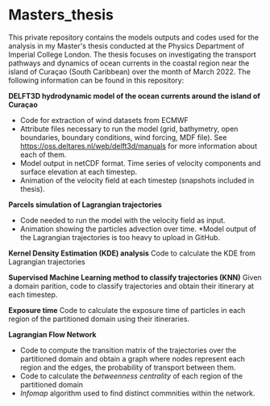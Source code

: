 # Masters_thesis
This private repository contains the models outputs and codes used for the analysis in my Master's thesis conducted at the Physics Department of Imperial College London. The thesis focuses on investigating the transport pathways and dynamics of ocean currents in the coastal region near the island of Curaçao (South Caribbean) over the month of March 2022. 
The following information can be found in this repository:

**DELFT3D hydrodynamic model of the ocean currents around the island of Curaçao**
  - Code for extraction of wind datasets from ECMWF
  - Attribute files necessary to run the model (grid, bathymetry, open boundaries, boundary conditions, wind forcing, MDF file). See https://oss.deltares.nl/web/delft3d/manuals for more information about each of them.
  - Model output in netCDF format. Time series of velocity components and surface elevation at each timestep.
  - Animation of the velocity field at each timestep (snapshots included in thesis).
  
**Parcels simulation of Lagrangian trajectories**
  - Code needed to run the model with the velocity field as input.
  - Animation showing the particles advection over time.
  *Model output of the Lagrangian trajectories is too heavy to upload in GitHub.
  
**Kernel Density Estimation (KDE) analysis**
Code to calculate the KDE from Lagrangian trajectories
  
**Supervised Machine Learning method to classify trajectories (KNN)**
Given a domain parition, code to classify trajectories and obtain their itinerary at each timestep.
  
**Exposure time**
Code to calculate the exposure time of particles in each region of the partitioned domain using their itineraries.

**Lagrangian Flow Network**
  - Code to compute the transition matrix of the trajectories over the partitioned domain and obtain a graph where nodes represent each   region and the edges, the probability of transport between them.
  - Code to calculate the *betweenness centrality* of each region of the partitioned domain
  - *Infomap* algorithm used to find distinct commnities within the network.
  
